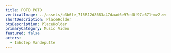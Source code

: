 ```yaml
---
title: POTO POTO
verticalImage: ../assets/b3b6fe_715812d8683a47daad6e97ed0f97a671~mv2.webp
shortDescription: PlaceHolder
btsDescription: PlaceHolder
primaryCategory: Music Video
featured: false
actors:
  - Imhotep Vandeputte
---
```

